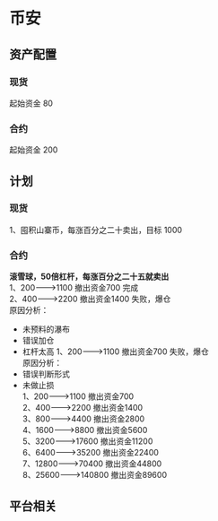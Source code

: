 # 币安
## 资产配置
### 现货
起始资金 80
### 合约
起始资金 200
## 计划
### 现货
1、囤积山寨币，每涨百分之二十卖出，目标 1000
### 合约
**滚雪球，50倍杠杆，每涨百分之二十五就卖出**  
1、200--->1100 撤出资金700  完成  
2、400--->2200 撤出资金1400 失败，爆仓  
原因分析：  
* 未预料的瀑布
* 错误加仓
* 杠杆太高
1、200--->1100 撤出资金700 失败，爆仓  
原因分析：  
* 错误判断形式  
* 未做止损  
1、200--->1100 撤出资金700   
2、400--->2200 撤出资金1400  
3、800--->4400 撤出资金2800  
4、1600--->8800 撤出资金5600  
5、3200--->17600 撤出资金11200  
6、6400--->35200 撤出资金22400  
7、12800--->70400 撤出资金44800  
8、25600--->140800 撤出资金89600  
## 平台相关

